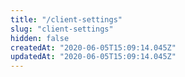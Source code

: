 ```yaml
---
title: "/client-settings"
slug: "client-settings"
hidden: false
createdAt: "2020-06-05T15:09:14.045Z"
updatedAt: "2020-06-05T15:09:14.045Z"
---
```

